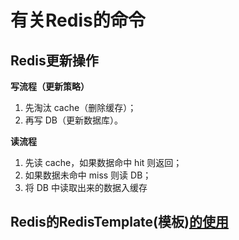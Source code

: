 #  有关Redis的命令

##  Redis更新操作

**写流程（更新策略）**

1. 先淘汰 cache（删除缓存）；
2. 再写 DB（更新数据库）。

**读流程**

1. 先读 cache，如果数据命中 hit 则返回；
2. 如果数据未命中 miss 则读 DB；
3. 将 DB 中读取出来的数据入缓存

## Redis的RedisTemplate(模板)[的使用](https://blog.csdn.net/aoxiangzhe/article/details/93164823)

